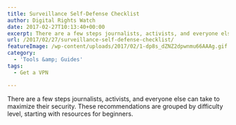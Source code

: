 ```yaml
---
title: Surveillance Self-Defense Checklist
author: Digital Rights Watch
date: 2017-02-27T10:13:40+00:00
excerpt: There are a few steps journalists, activists, and everyone else can take to maximize their security. These recommendations from the Intercept are grouped by difficulty level, starting with resources for beginners.
url: /2017/02/27/surveillance-self-defense-checklist/
featureImage: /wp-content/uploads/2017/02/1-dp8s_dZNZ2dpwnmu66AAAg.gif
category:
  - 'Tools &amp; Guides'
tags:
  - Get a VPN

---
```

There are a few steps journalists, activists, and everyone else can take to maximize their security. These recommendations are grouped by difficulty level, starting with resources for beginners.
